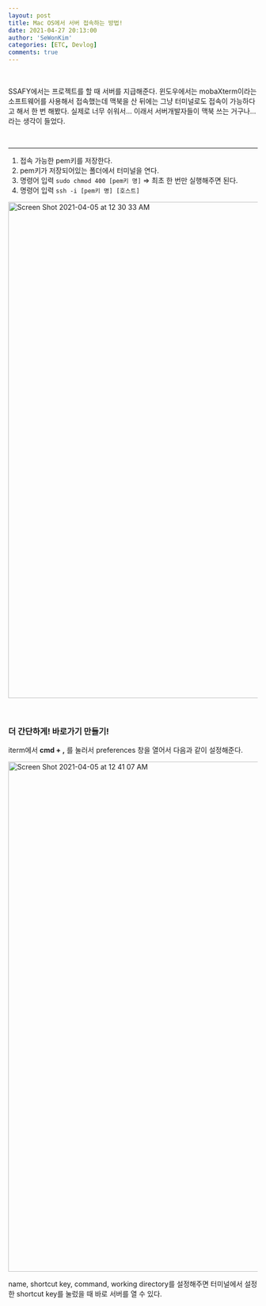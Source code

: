 ```yaml
---
layout: post
title: Mac OS에서 서버 접속하는 방법!
date: 2021-04-27 20:13:00
author: 'SeWonKim'
categories: [ETC, Devlog]
comments: true
---
```


&nbsp;
&nbsp;

SSAFY에서는 프로젝트를 할 때 서버를 지급해준다. 윈도우에서는 mobaXterm이라는 소프트웨어를 사용해서 접속했는데 맥북을 산 뒤에는 그냥 터미널로도 접속이 가능하다고 해서 한 번 해봤다. 실제로 너무 쉬워서... 이래서 서버개발자들이 맥북 쓰는 거구나... 라는 생각이 들었다.


&nbsp;

---



1. 접속 가능한 pem키를 저장한다.
2. pem키가 저장되어있는 폴더에서 터미널을 연다.
3. 명령어 입력 `sudo chmod 400 [pem키 명]` => 최초 한 번만 실행해주면 된다.
4. 명령어 입력 `ssh -i [pem키 명] [호스트]`
   
<img width="1002" alt="Screen Shot 2021-04-05 at 12 30 33 AM" src="https://user-images.githubusercontent.com/30452963/116232579-497fa580-a795-11eb-9aae-ee7eb3346f27.png">


&nbsp;
&nbsp;

### 더 간단하게! 바로가기 만들기! 

iterm에서 **cmd + ,** 를 눌러서 preferences 창을 열어서 다음과 같이 설정해준다.

<img width="1030" alt="Screen Shot 2021-04-05 at 12 41 07 AM" src="https://user-images.githubusercontent.com/30452963/116232574-484e7880-a795-11eb-9fba-ed83fadac4b1.png">

name, shortcut key, command, working directory를 설정해주면 터미널에서 설정한 shortcut key를 눌렀을 때 바로 서버를 열 수 있다.

&nbsp;
&nbsp;
